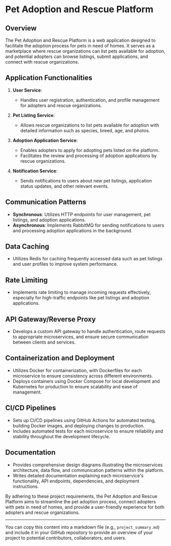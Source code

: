 # Pet Adoption and Rescue Platform

## Overview

The Pet Adoption and Rescue Platform is a web application designed to facilitate the adoption process for pets in need of homes. It serves as a marketplace where rescue organizations can list pets available for adoption, and potential adopters can browse listings, submit applications, and connect with rescue organizations.

## Application Functionalities

1. **User Service**:

   - Handles user registration, authentication, and profile management for adopters and rescue organizations.

2. **Pet Listing Service**:

   - Allows rescue organizations to list pets available for adoption with detailed information such as species, breed, age, and photos.

3. **Adoption Application Service**:

   - Enables adopters to apply for adopting pets listed on the platform.
   - Facilitates the review and processing of adoption applications by rescue organizations.

4. **Notification Service**:
   - Sends notifications to users about new pet listings, application status updates, and other relevant events.

## Communication Patterns

- **Synchronous**: Utilizes HTTP endpoints for user management, pet listings, and adoption applications.
- **Asynchronous**: Implements RabbitMQ for sending notifications to users and processing adoption applications in the background.

## Data Caching

- Utilizes Redis for caching frequently accessed data such as pet listings and user profiles to improve system performance.

## Rate Limiting

- Implements rate limiting to manage incoming requests effectively, especially for high-traffic endpoints like pet listings and adoption applications.

## API Gateway/Reverse Proxy

- Develops a custom API gateway to handle authentication, route requests to appropriate microservices, and ensure secure communication between clients and services.

## Containerization and Deployment

- Utilizes Docker for containerization, with Dockerfiles for each microservice to ensure consistency across different environments.
- Deploys containers using Docker Compose for local development and Kubernetes for production to ensure scalability and ease of management.

## CI/CD Pipelines

- Sets up CI/CD pipelines using GitHub Actions for automated testing, building Docker images, and deploying changes to production.
- Includes automated tests for each microservice to ensure reliability and stability throughout the development lifecycle.

## Documentation

- Provides comprehensive design diagrams illustrating the microservices architecture, data flow, and communication patterns within the platform.
- Writes detailed documentation explaining each microservice's functionality, API endpoints, dependencies, and deployment instructions.

By adhering to these project requirements, the Pet Adoption and Rescue Platform aims to streamline the pet adoption process, connect adopters with pets in need of homes, and provide a user-friendly experience for both adopters and rescue organizations.

---

You can copy this content into a markdown file (e.g., `project_summary.md`) and include it in your GitHub repository to provide an overview of your project to potential contributors, collaborators, and users.
